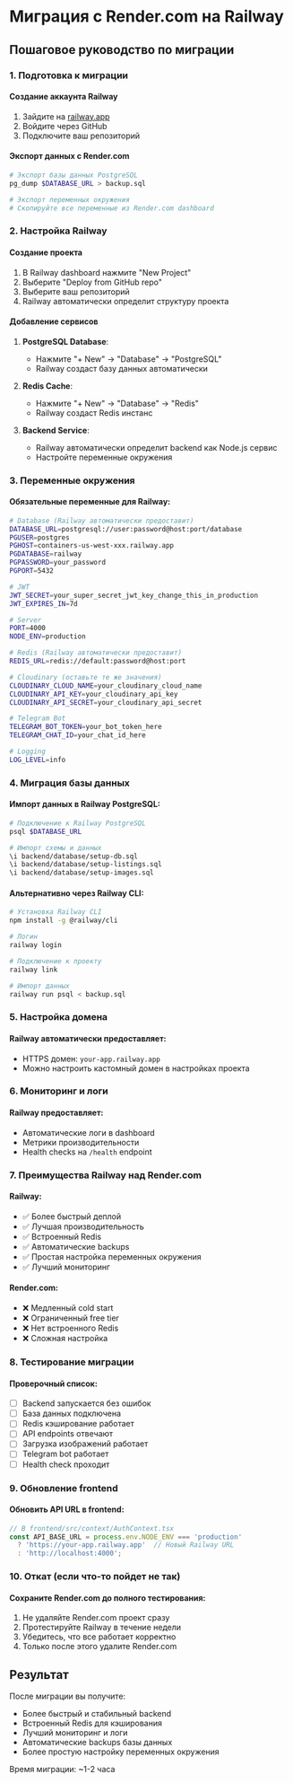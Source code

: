 # Миграция с Render.com на Railway

## Пошаговое руководство по миграции

### 1. Подготовка к миграции

#### Создание аккаунта Railway
1. Зайдите на [railway.app](https://railway.app)
2. Войдите через GitHub
3. Подключите ваш репозиторий

#### Экспорт данных с Render.com
```bash
# Экспорт базы данных PostgreSQL
pg_dump $DATABASE_URL > backup.sql

# Экспорт переменных окружения
# Скопируйте все переменные из Render.com dashboard
```

### 2. Настройка Railway

#### Создание проекта
1. В Railway dashboard нажмите "New Project"
2. Выберите "Deploy from GitHub repo"
3. Выберите ваш репозиторий
4. Railway автоматически определит структуру проекта

#### Добавление сервисов
1. **PostgreSQL Database**:
   - Нажмите "+ New" → "Database" → "PostgreSQL"
   - Railway создаст базу данных автоматически

2. **Redis Cache**:
   - Нажмите "+ New" → "Database" → "Redis"
   - Railway создаст Redis инстанс

3. **Backend Service**:
   - Railway автоматически определит backend как Node.js сервис
   - Настройте переменные окружения

### 3. Переменные окружения

#### Обязательные переменные для Railway:

```bash
# Database (Railway автоматически предоставит)
DATABASE_URL=postgresql://user:password@host:port/database
PGUSER=postgres
PGHOST=containers-us-west-xxx.railway.app
PGDATABASE=railway
PGPASSWORD=your_password
PGPORT=5432

# JWT
JWT_SECRET=your_super_secret_jwt_key_change_this_in_production
JWT_EXPIRES_IN=7d

# Server
PORT=4000
NODE_ENV=production

# Redis (Railway автоматически предоставит)
REDIS_URL=redis://default:password@host:port

# Cloudinary (оставьте те же значения)
CLOUDINARY_CLOUD_NAME=your_cloudinary_cloud_name
CLOUDINARY_API_KEY=your_cloudinary_api_key
CLOUDINARY_API_SECRET=your_cloudinary_api_secret

# Telegram Bot
TELEGRAM_BOT_TOKEN=your_bot_token_here
TELEGRAM_CHAT_ID=your_chat_id_here

# Logging
LOG_LEVEL=info
```

### 4. Миграция базы данных

#### Импорт данных в Railway PostgreSQL:
```bash
# Подключение к Railway PostgreSQL
psql $DATABASE_URL

# Импорт схемы и данных
\i backend/database/setup-db.sql
\i backend/database/setup-listings.sql
\i backend/database/setup-images.sql
```

#### Альтернативно через Railway CLI:
```bash
# Установка Railway CLI
npm install -g @railway/cli

# Логин
railway login

# Подключение к проекту
railway link

# Импорт данных
railway run psql < backup.sql
```

### 5. Настройка домена

#### Railway автоматически предоставляет:
- HTTPS домен: `your-app.railway.app`
- Можно настроить кастомный домен в настройках проекта

### 6. Мониторинг и логи

#### Railway предоставляет:
- Автоматические логи в dashboard
- Метрики производительности
- Health checks на `/health` endpoint

### 7. Преимущества Railway над Render.com

#### Railway:
- ✅ Более быстрый деплой
- ✅ Лучшая производительность
- ✅ Встроенный Redis
- ✅ Автоматические backups
- ✅ Простая настройка переменных окружения
- ✅ Лучший мониторинг

#### Render.com:
- ❌ Медленный cold start
- ❌ Ограниченный free tier
- ❌ Нет встроенного Redis
- ❌ Сложная настройка

### 8. Тестирование миграции

#### Проверочный список:
- [ ] Backend запускается без ошибок
- [ ] База данных подключена
- [ ] Redis кэширование работает
- [ ] API endpoints отвечают
- [ ] Загрузка изображений работает
- [ ] Telegram bot работает
- [ ] Health check проходит

### 9. Обновление frontend

#### Обновить API URL в frontend:
```typescript
// В frontend/src/context/AuthContext.tsx
const API_BASE_URL = process.env.NODE_ENV === 'production' 
  ? 'https://your-app.railway.app'  // Новый Railway URL
  : 'http://localhost:4000';
```

### 10. Откат (если что-то пойдет не так)

#### Сохраните Render.com до полного тестирования:
1. Не удаляйте Render.com проект сразу
2. Протестируйте Railway в течение недели
3. Убедитесь, что все работает корректно
4. Только после этого удалите Render.com

## Результат

После миграции вы получите:
- Более быстрый и стабильный backend
- Встроенный Redis для кэширования
- Лучший мониторинг и логи
- Автоматические backups базы данных
- Более простую настройку переменных окружения

Время миграции: ~1-2 часа
